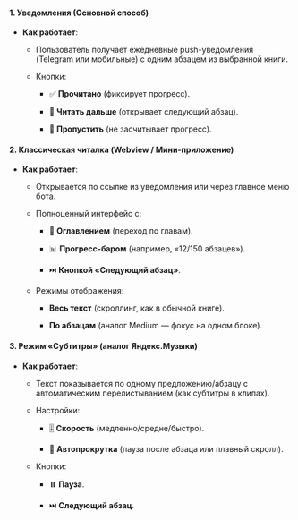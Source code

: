 #### **1. Уведомления (Основной способ)**

- **Как работает**:
    
    - Пользователь получает ежедневные push-уведомления (Telegram или мобильные) с одним абзацем из выбранной книги.
        
    - Кнопки:
        
        - ✅ **Прочитано** (фиксирует прогресс).
            
        - 📖 **Читать дальше** (открывает следующий абзац).
            
        - 🔄 **Пропустить** (не засчитывает прогресс).
            
#### **2. Классическая читалка (Webview / Мини-приложение)**

- **Как работает**:
    
    - Открывается по ссылке из уведомления или через главное меню бота.
        
    - Полноценный интерфейс с:
        
        - 📑 **Оглавлением** (переход по главам).
            
        - 📊 **Прогресс-баром** (например, «12/150 абзацев»).
            
        - ⏭️ **Кнопкой «Следующий абзац»**.
            
    - Режимы отображения:
        
        - **Весь текст** (скроллинг, как в обычной книге).
            
        - **По абзацам** (аналог Medium — фокус на одном блоке).
            

#### **3. Режим «Субтитры» (аналог Яндекс.Музыки)**

- **Как работает**:
    
    - Текст показывается по одному предложению/абзацу с автоматическим перелистыванием (как субтитры в клипах).
        
    - Настройки:
        
        - 🎚️ **Скорость** (медленно/средне/быстро).
            
        - 🔄 **Автопрокрутка** (пауза после абзаца или плавный скролл).
            
    - Кнопки:
        
        - ⏸️ **Пауза**.
            
        - ⏭️ **Следующий абзац**.
